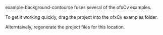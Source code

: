 example-background-contourse fuses several of the ofxCv examples.

To get it working quickly, drag the project into the ofxCv examples folder.

Alterntaively, regenerate the project files for this location.
